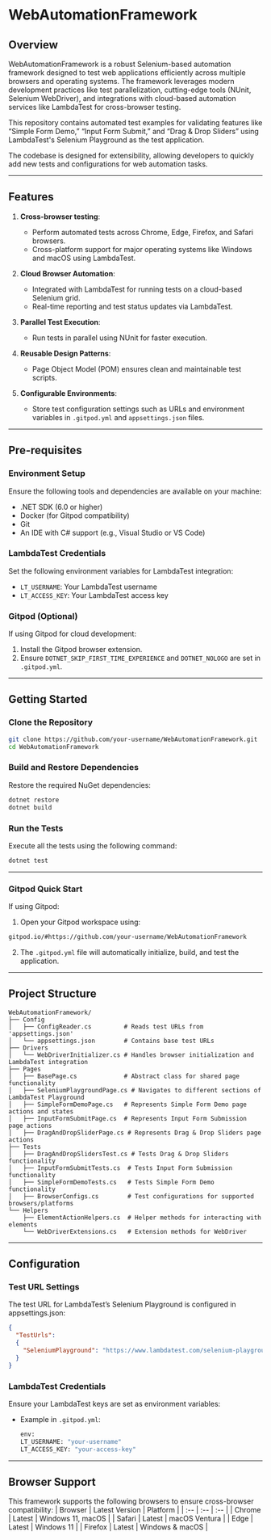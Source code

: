 # WebAutomationFramework

## Overview

WebAutomationFramework is a robust Selenium-based automation framework designed to test web applications efficiently across multiple browsers and operating systems. The framework leverages modern development practices like test parallelization, cutting-edge tools (NUnit, Selenium WebDriver), and integrations with cloud-based automation services like LambdaTest for cross-browser testing.

This repository contains automated test examples for validating features like “Simple Form Demo,” “Input Form Submit,” and “Drag & Drop Sliders” using LambdaTest's Selenium Playground as the test application. 

The codebase is designed for extensibility, allowing developers to quickly add new tests and configurations for web automation tasks.

---

## Features

1. **Cross-browser testing**:
    - Perform automated tests across Chrome, Edge, Firefox, and Safari browsers.
    - Cross-platform support for major operating systems like Windows and macOS using LambdaTest.

2. **Cloud Browser Automation**:
    - Integrated with LambdaTest for running tests on a cloud-based Selenium grid.
    - Real-time reporting and test status updates via LambdaTest.

3. **Parallel Test Execution**:
    - Run tests in parallel using NUnit for faster execution.

4. **Reusable Design Patterns**:
    - Page Object Model (POM) ensures clean and maintainable test scripts.

5. **Configurable Environments**:
    - Store test configuration settings such as URLs and environment variables in `.gitpod.yml` and `appsettings.json` files.

---

## Pre-requisites

### Environment Setup
Ensure the following tools and dependencies are available on your machine:
- .NET SDK (6.0 or higher)
- Docker (for Gitpod compatibility)
- Git
- An IDE with C# support (e.g., Visual Studio or VS Code)

### LambdaTest Credentials
Set the following environment variables for LambdaTest integration:
- `LT_USERNAME`: Your LambdaTest username
- `LT_ACCESS_KEY`: Your LambdaTest access key

### Gitpod (Optional)
If using Gitpod for cloud development:
1. Install the Gitpod browser extension.
2. Ensure `DOTNET_SKIP_FIRST_TIME_EXPERIENCE` and `DOTNET_NOLOGO` are set in `.gitpod.yml`.

---

## Getting Started

### Clone the Repository
```bash
git clone https://github.com/your-username/WebAutomationFramework.git
cd WebAutomationFramework
```
### Build and Restore Dependencies
Restore the required NuGet dependencies:
```bash
dotnet restore
dotnet build
```
### Run the Tests
Execute all the tests using the following command:
```bash
dotnet test
```
---
### Gitpod Quick Start
If using Gitpod:

1. Open your Gitpod workspace using:
  ```bash
  gitpod.io/#https://github.com/your-username/WebAutomationFramework
  ```
2. The `.gitpod.yml` file will automatically initialize, build, and test the application.
---
## Project Structure
```
WebAutomationFramework/
├── Config
│   ├── ConfigReader.cs         # Reads test URLs from 'appsettings.json'
│   └── appsettings.json        # Contains base test URLs
├── Drivers
│   └── WebDriverInitializer.cs # Handles browser initialization and LambdaTest integration
├── Pages
│   ├── BasePage.cs             # Abstract class for shared page functionality
│   ├── SeleniumPlaygroundPage.cs # Navigates to different sections of LambdaTest Playground
│   ├── SimpleFormDemoPage.cs   # Represents Simple Form Demo page actions and states
│   ├── InputFormSubmitPage.cs  # Represents Input Form Submission page actions
│   ├── DragAndDropSliderPage.cs # Represents Drag & Drop Sliders page actions
├── Tests
│   ├── DragAndDropSlidersTest.cs # Tests Drag & Drop Sliders functionality
│   ├── InputFormSubmitTests.cs  # Tests Input Form Submission functionality
│   ├── SimpleFormDemoTests.cs   # Tests Simple Form Demo functionality
│   ├── BrowserConfigs.cs        # Test configurations for supported browsers/platforms
└── Helpers
    ├── ElementActionHelpers.cs  # Helper methods for interacting with elements
    └── WebDriverExtensions.cs   # Extension methods for WebDriver
```
---
## Configuration
### Test URL Settings
The test URL for LambdaTest’s Selenium Playground is configured in appsettings.json:
```json
{
  "TestUrls":
  {
    "SeleniumPlayground": "https://www.lambdatest.com/selenium-playground"
  }
}
```
### LambdaTest Credentials
Ensure your LambdaTest keys are set as environment variables:

- Example in `.gitpod.yml`:
  ```bash
  env:
  LT_USERNAME: "your-username"
  LT_ACCESS_KEY: "your-access-key"
  ```
---
## Browser Support
This framework supports the following browsers to ensure cross-browser compatibility:
| Browser | Latest Version | Platform |
| :-- | :-- | :-- |
| Chrome | Latest | Windows 11, macOS |
| Safari | Latest | macOS Ventura |
| Edge | Latest | Windows 11 |
| Firefox | Latest | Windows & macOS |


